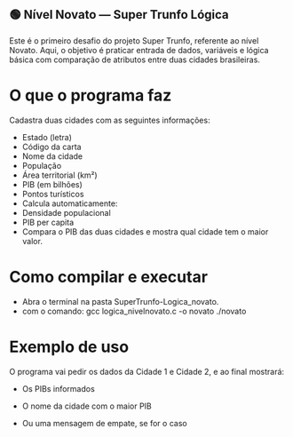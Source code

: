 ## 🟢 Nível Novato — Super Trunfo Lógica

Este é o primeiro desafio do projeto Super Trunfo, referente ao nível Novato. Aqui, o objetivo é praticar entrada de dados, variáveis e lógica básica com comparação de atributos entre duas cidades brasileiras.

# O que o programa faz
Cadastra duas cidades com as seguintes informações:

- Estado (letra)
- Código da carta
- Nome da cidade
- População
- Área territorial (km²)
- PIB (em bilhões)
- Pontos turísticos
- Calcula automaticamente:
- Densidade populacional
- PIB per capita
- Compara o PIB das duas cidades e mostra qual cidade tem o maior valor.

# Como compilar e executar
- Abra o terminal na pasta SuperTrunfo-Logica_novato.
- com o comando: 
gcc logica_nivelnovato.c -o novato
./novato

# Exemplo de uso
O programa vai pedir os dados da Cidade 1 e Cidade 2, e ao final mostrará:

- Os PIBs informados

- O nome da cidade com o maior PIB

- Ou uma mensagem de empate, se for o caso